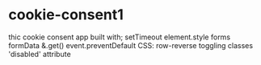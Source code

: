 # cookie-consent1
thic cookie consent app built with;
setTimeout
element.style
forms
formData &.get()
event.preventDefault
CSS: row-reverse
toggling classes
'disabled' attribute
